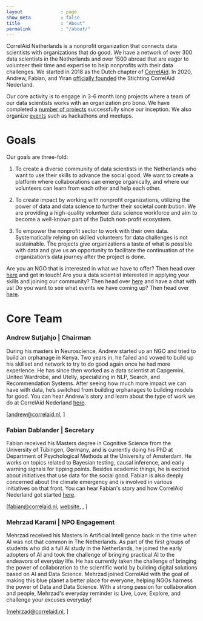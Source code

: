 ```yaml
---
layout              : page
show_meta           : false
title               : "About"
permalink           : "/about/"
---
```


CorrelAid Netherlands is a nonprofit organization that connects data scientists with organizations that do good. We have a network of over 300 data scientists in the Netherlands and over 1500 abroad that are eager to volunteer their time and expertise to help nonprofits with their data challenges. We started in 2018 as the Dutch chapter of [CorrelAid](https://correlaid.org/). In 2020, Andrew, Fabian, and Yiran [officially founded](/stichting-correlaid) the Stichting CorrelAid Nederland.

Our core activity is to engage in 3-6 month long projects where a team of our data scientists works with an organization pro bono. We have completed a [number of projects](/projects) successfully since our inception. We also organize [events](/events) such as hackathons and meetups.

# Goals
Our goals are three-fold:

1. To create a diverse community of data scientists in the Netherlands who want to use their skills to advance the social good. We want to create a platform where collaborations can emerge organically, and where our volunteers can learn from each other and help each other.

2. To create impact by working with nonprofit organizations, utilizing the power of data and data science to further their societal contribution. We are providing a high-quality volunteer data science workforce and aim to become a well-known part of the Dutch non-profit ecosystem.

3. To empower the nonprofit sector to work with their own data. Systematically relying on skilled volunteers for data challenges is not sustainable. The projects give organizations a taste of what is possible with data and give us an opportunity to facilitate the continuation of the organization’s data journey after the project is done.

Are you an NGO that is interested in what we have to offer? Then head over [here](/getting-involved) and get in touch! Are you a data scientist interested in applying your skills and joining our community? Then head over [here](/getting-involved) and have a chat with us! Do you want to see what events we have coming up? Then head over [here](/events).

# Core Team

### Andrew Sutjahjo | Chairman
<!-- <img class="profile" src="/images/nl-andrew.jpg" /> -->

During his masters in Neuroscience, Andrew started up an NGO and tried to build an orphanage in Kenya. Two years in, he failed and vowed to build up his skillset and network to try to do good again once he had more experience. He has since then worked as a data scientist at Capgemini, United Wardrobe, and Utelly, specializing in NLP, Search, and Recommendation Systems. After seeing how much more impact we can have with data, he’s switched from building orphanages to building models for good. You can hear Andrew's story and learn about the type of work we do at CorrelAid Nederland [here](https://www.youtube.com/watch?v=Q_CLmbsmCYQ). 

[<a href="mailto:andrew@correlaid.nl">andrew@correlaid.nl</a>, <a class="icon-linkedin" href="https://www.linkedin.com/in/sutjahjo/"></a>]


### Fabian Dablander | Secretary
Fabian received his Masters degree in Cognitive Science from the University of Tübingen, Germany, and is currently doing his PhD at Department of Psychological Methods at the University of Amsterdam. He works on topics related to Bayesian testing, causal inference, and early warning signals for tipping points. Besides academic things, he is excited about initiatives that use data for the social good. Fabian is also deeply concerned about the climate emergency and is involved in various initiatives on that front. You can hear Fabian's story and how CorrelAid Nederland got started [here](https://www.youtube.com/watch?v=uxN9rIUVHPI).

[<a href="mailto:fabian@correlaid.nl">fabian@correlaid.nl</a>, [website](https://fabiandablander.com/), <a class="icon-twitter" href="https://www.twitter.com/fdabl"></a>, <a class="icon-linkedin" href="https://www.linkedin.com/in/fabian-dablander/"></a>]


### Mehrzad Karami | NPO Engagement
 Mehrzad received his Masters in Artificial Intelligence back in the time when AI was not that common in The Netherlands. As part of the first groups of students who did a full AI study in the Netherlands, he joined the early adopters of AI and took the challenge of bringing practical AI to the endeavors of everyday life. He has currently taken the challenge of bringing the power of collaboration to the scientific world by building digital solutions based on AI and Data Science. Mehrzad joined CorrelAid with the goal of making this blue planet a better place for everyone, helping NGOs harness the power of Data and Data Science. With a strong passion for collaboration and people, Mehrzad's everyday reminder is: Live, Love, Explore, and challenge your excuses everyday! 
 
[<a href="mailto:mehrzad@correlaid.nl">mehrzad@correlaid.nl</a>, <a class="icon-linkedin" href="https://www.linkedin.com/in/mehrzad-karami/"></a>]
